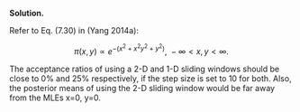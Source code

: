<b>Solution.</b>

Refer to Eq. (7.30) in (Yang 2014a):

$$\pi(x,y) \propto e^{- \left( x^{2} + x^{2}y^{2} + y^{2} \right)},\  - \infty < x,y < \infty.$$

The acceptance ratios of using a 2-D and 1-D sliding windows should be
close to 0% and 25% respectively, if the step size is set to 10 for
both. Also, the posterior means of using the 2-D sliding window would be
far away from the MLEs x=0, y=0.

